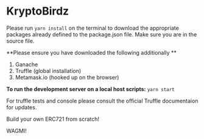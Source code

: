 # KryptoBirdz
Please run `yarn install` on the terminal to download the appropriate packages already defined to the package.json file. 
Make sure you are in the source file. 

**Please ensure you have downloaded the following additionally **

1. Ganache
2. Truffle (global installation)
3. Metamask.io (hooked up on the browser)

**To run the development server on a local host scripts:** `yarn start`

For truffle tests and console please consult the official Truffle documentaion for updates.

Build your own ERC721 from scratch!

WAGMI!

